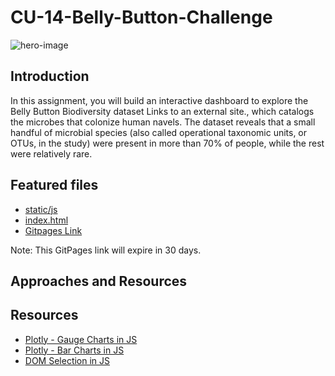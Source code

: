 # CU-14-Belly-Button-Challenge

![hero-image](https://growersnetwork.org/wp-content/uploads/2018/11/bacteria-header.jpg)
   
## Introduction
In this assignment, you will build an interactive dashboard to explore the Belly Button Biodiversity dataset Links to an external site., which catalogs the microbes that colonize human navels.
The dataset reveals that a small handful of microbial species (also called operational taxonomic units, or OTUs, in the study) were present in more than 70% of people, while the rest were relatively rare.

## Featured files
 * [static/js](https://github.com/anderoos/CU-14-belly-button-challenge/blob/main/static/js/app.js)
 * [index.html](https://github.com/anderoos/CU-14-belly-button-challenge/blob/main/index.html)
 * [Gitpages Link](https://anderoos.github.io)

Note: This GitPages link will expire in 30 days.
   
## Approaches and Resources

## Resources
  * [Plotly - Gauge Charts in JS](https://plotly.com/javascript/indicator/)
  * [Plotly - Bar Charts in JS](https://plotly.com/javascript/bar-charts/)
  * [DOM Selection in JS](https://www.tutorialsteacher.com/d3js/select-dom-element-using-d3js)



